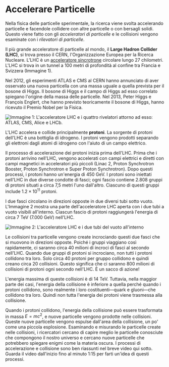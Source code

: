 # Accelerare Particelle
Nella fisica delle particelle sperimentale, la ricerca viene svolta accelerando particelle e facendole collidere con altre particelle o con bersagli solidi. Questo viene fatto con gli _acceleratori di particelle_ e le collisioni vengono esaminate con i _rilevatori di particelle_.

Il più grande acceleratore di particelle al mondo, il **Large Hadron Collider (LHC)**, si trova presso il CERN, l'Organizzazione Europea per la Ricerca Nucleare. L'LHC è un [acceleratore sincrotrone](https://it.wikipedia.org/wiki/Sincrotrone) circolare lungo 27 chilometri. L'LHC si trova in un tunnel a 100 metri di profondità al confine tra Francia e Svizzera (Immagine 1).

Nel 2012, gli esperimenti ATLAS e CMS al CERN hanno annunciato di aver osservato una nuova particella con una massa uguale a quella prevista per il bosone di Higgs. Il bosone di Higgs e il campo di Higgs ad esso correlato spiegano l'origine della massa delle particelle. Nel 2013, Peter Higgs e François Englert, che hanno previsto teoricamente il bosone di Higgs, hanno ricevuto il Premio Nobel per la Fisica.

![Immagine 1: L'acceleratore LHC e i quattro rivelatori attorno ad esso: ATLAS, CMS, Alice e LHCb.](images/LCH_underground.png)

L'LHC accelera e collide principalmente **protoni**. La sorgente di protoni dell'LHC è una bottiglia di idrogeno. I protoni vengono prodotti separando gli elettroni dagli atomi di idrogeno con l'aiuto di un campo elettrico.

Il processo di accelerazione dei protoni inizia prima dell'LHC. Prima che i protoni arrivino nell'LHC, vengono accelerati con campi elettrici e diretti con campi magnetici in acceleratori più piccoli (Linac 2, Proton Synchrotron Booster, Proton Synchrotron e Super Proton Synchrotron). Dopo questi processi, i protoni hanno un'energia di 450 GeV. I protoni sono iniettati nell'LHC in due diverse condotte di fasci; ogni fascio contiene 2.808 gruppi di protoni situati a circa 7,5 metri l'uno dall'altro. Ciascuno di questi gruppi include $1.2 \times 10^{11}$ protoni.

I due fasci circolano in direzioni opposte in due diversi tubi sotto vuoto. L'Immagine 2 mostra una parte dell'acceleratore LHC aperta con i due tubi a vuoto visibili all'interno. Ciascun fascio di protoni raggiungerà l'energia di circa 7 TeV (7.000 GeV) nell'LHC.

![Immagine 2: L'acceleratore LHC e i due tubi del vuoto all'interno](images/LHC_tube.png)

Le collisioni tra particelle vengono create incrociando questi due fasci che si muovono in direzioni opposte. Poiché i gruppi viaggiano così rapidamente, ci saranno circa 40 milioni di incroci di fasci al secondo nell'LHC. Quando due gruppi di protoni si incrociano, non tutti i protoni collidono tra loro. Solo circa 40 protoni per gruppo collidono e quindi creano circa 20 collisioni. Questo significa che ci saranno 800 milioni di collisioni di protoni ogni secondo nell'LHC. È un sacco di azione!

L'energia massima di queste collisioni è di 14 TeV. Tuttavia, nella maggior parte dei casi, l'energia della collisione è inferiore a quella perché quando i protoni collidono, sono realmente i loro costituenti—quark e gluoni—che collidono tra loro. Quindi non tutta l'energia dei protoni viene trasmessa alla collisione.

Quando i protoni collidono, l'energia della collisione può essere trasformata in massa $E=mc^2$, e nuove particelle vengono prodotte nelle collisioni. Queste nuove particelle vengono espulse dall'area della collisione, un po' come una piccola esplosione. Esaminando e misurando le particelle create nelle collisioni, i ricercatori cercano di capire meglio le particelle conosciute che compongono il nostro universo e cercano nuove particelle che potrebbero spiegare enigmi come la materia oscura. I processi di accelerazione e collisione sono ben riassunti nel breve video qui sotto. Guarda il video dall'inizio fino al minuto 1:15 per farti un'idea di questi processi.